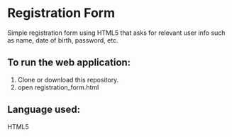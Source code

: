 # Registration Form

Simple registration form using HTML5 that asks for relevant user info such as name, date of birth, password, etc.

## To run the web application:

1. Clone or download this repository.
2. open registration_form.html


## Language used:
HTML5